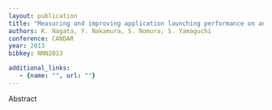 ```yaml
---
layout: publication
title: "Measuring and improving application launching performance on android devices"
authors: K. Nagata, Y. Nakamura, S. Nomura, S. Yamaguchi
conference: CANDAR
year: 2013
bibkey: NNN2013

additional_links:
   - {name: "", url: ""}
---
```

Abstract
